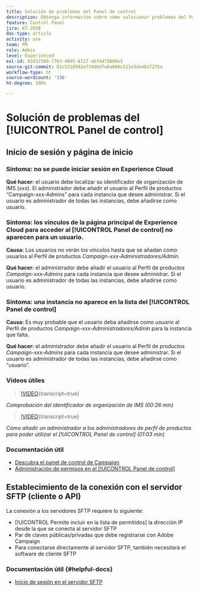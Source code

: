 ```yaml
---
title: Solución de problemas del Panel de control
description: Obtenga información sobre cómo solucionar problemas del Panel de control.
feature: Control Panel
jira: KT-2938
doc-type: article
activity: use
team: PM
role: Admin
level: Experienced
exl-id: 92d32589-7763-4895-8117-abfd47d808e3
source-git-commit: 81c5210502e719d6dfe0a000c511e3da4b17275a
workflow-type: ht
source-wordcount: '336'
ht-degree: 100%

---
```


# Solución de problemas del [!UICONTROL Panel de control]

## Inicio de sesión y página de inicio

### Síntoma: no se puede iniciar sesión en Experience Cloud

**Qué hacer:**
el usuario debe localizar su identificador de organización de IMS (xxx). El administrador debe añadir el usuario al Perfil de productos “Campaign-xxx-Admins” para cada instancia que desee administrar. Si el usuario es administrador de todas las instancias, debe añadirse como usuario.

### Síntoma: los vínculos de la página principal de Experience Cloud para acceder al [!UICONTROL Panel de control] no aparecen para un usuario.

**Causa:**
Los usuarios no verán los vínculos hasta que se añadan como usuarios al Perfil de productos _Campaign-xxx-Administradores/Admin_.

**Qué hacer:**
el administrador debe añadir el usuario al Perfil de productos _Campaign-xxx-Admins_ para cada instancia que desee administrar. Si el usuario es administrador de todas las instancias, debe añadirse como usuario.

### Síntoma: una instancia no aparece en la lista del [!UICONTROL Panel de control]

**Causa:**
Es muy probable que el usuario deba añadirse como *usuario* al Perfil de productos _Campaign-xxx-Administradores/Admin_ para la instancia que falta.

**Qué hacer:**
el administrador debe añadir el usuario al Perfil de productos _Campaign-xxx-Admins_ para cada instancia que desee administrar. Si el usuario es administrador de todas las instancias, debe añadirse como “usuario”.

### Vídeos útiles

>[!VIDEO](https://video.tv.adobe.com/v/27183?learn=on){transcript=true}

*Comprobación del identificador de organización de IMS (00:26 min)*

>[!VIDEO](https://video.tv.adobe.com/v/27147?learn=on){transcript=true}

*Cómo añadir un administrador a los administradores de perfil de productos para poder utilizar el [!UICONTROL Panel de control] (01:03 min)*

### Documentación útil

* [Descubra el panel de control de Campaign](https://experienceleague.adobe.com/docs/control-panel/using/control-panel-home.html?lang=es)
* [Administración de permisos en el [!UICONTROL Panel de control]](https://experienceleague.adobe.com/docs/control-panel/using/control-panel-home.html?lang=es)

## Establecimiento de la conexión con el servidor SFTP (cliente o API)

La conexión a los servidores SFTP requiere lo siguiente:

* [!UICONTROL Permite incluir en la lista de permitidos] la dirección IP desde la que se conecta al servidor SFTP
* Par de claves públicas/privadas que debe registrarse con Adobe Campaign
* Para conectarse directamente al servidor SFTP, también necesitará el software de cliente SFTP

### Documentación útil {#helpful-docs}

* [Inicio de sesión en el servidor SFTP](https://experienceleague.adobe.com/docs/control-panel/using/control-panel-home.html?lang=es)
